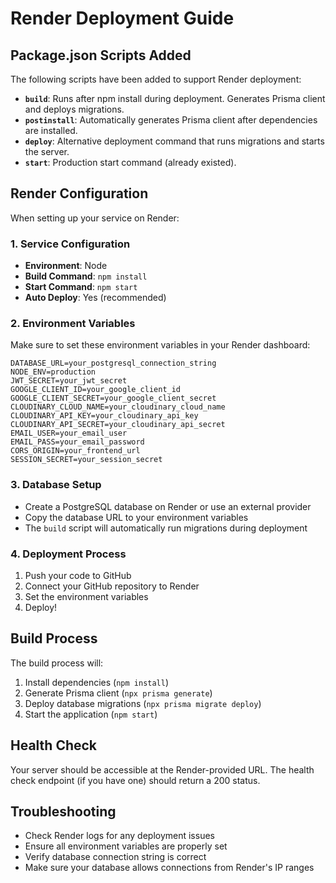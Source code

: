 # Render Deployment Guide

## Package.json Scripts Added

The following scripts have been added to support Render deployment:

- **`build`**: Runs after npm install during deployment. Generates Prisma client and deploys migrations.
- **`postinstall`**: Automatically generates Prisma client after dependencies are installed.
- **`deploy`**: Alternative deployment command that runs migrations and starts the server.
- **`start`**: Production start command (already existed).

## Render Configuration

When setting up your service on Render:

### 1. Service Configuration
- **Environment**: Node
- **Build Command**: `npm install`
- **Start Command**: `npm start`
- **Auto Deploy**: Yes (recommended)

### 2. Environment Variables
Make sure to set these environment variables in your Render dashboard:

```
DATABASE_URL=your_postgresql_connection_string
NODE_ENV=production
JWT_SECRET=your_jwt_secret
GOOGLE_CLIENT_ID=your_google_client_id
GOOGLE_CLIENT_SECRET=your_google_client_secret
CLOUDINARY_CLOUD_NAME=your_cloudinary_cloud_name
CLOUDINARY_API_KEY=your_cloudinary_api_key
CLOUDINARY_API_SECRET=your_cloudinary_api_secret
EMAIL_USER=your_email_user
EMAIL_PASS=your_email_password
CORS_ORIGIN=your_frontend_url
SESSION_SECRET=your_session_secret
```

### 3. Database Setup
- Create a PostgreSQL database on Render or use an external provider
- Copy the database URL to your environment variables
- The `build` script will automatically run migrations during deployment

### 4. Deployment Process
1. Push your code to GitHub
2. Connect your GitHub repository to Render
3. Set the environment variables
4. Deploy!

## Build Process
The build process will:
1. Install dependencies (`npm install`)
2. Generate Prisma client (`npx prisma generate`)
3. Deploy database migrations (`npx prisma migrate deploy`)
4. Start the application (`npm start`)

## Health Check
Your server should be accessible at the Render-provided URL. The health check endpoint (if you have one) should return a 200 status.

## Troubleshooting
- Check Render logs for any deployment issues
- Ensure all environment variables are properly set
- Verify database connection string is correct
- Make sure your database allows connections from Render's IP ranges
